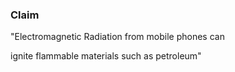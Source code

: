 ### Claim
"Electromagnetic Radiation from mobile phones can 









ignite flammable materials such as petroleum"



